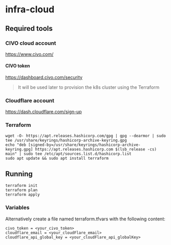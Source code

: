 # infra-cloud
## Required tools
### CIVO cloud account 
https://www.civo.com/

#### CIVO token
https://dashboard.civo.com/security
> It will be used later to provision the k8s cluster using the Terraform

### Cloudflare account
https://dash.cloudflare.com/sign-up

### Terraform
```
wget -O- https://apt.releases.hashicorp.com/gpg | gpg --dearmor | sudo tee /usr/share/keyrings/hashicorp-archive-keyring.gpg
echo "deb [signed-by=/usr/share/keyrings/hashicorp-archive-keyring.gpg] https://apt.releases.hashicorp.com $(lsb_release -cs) main" | sudo tee /etc/apt/sources.list.d/hashicorp.list
sudo apt update && sudo apt install terraform
```

## Running
```
terraform init
terraform plan
terraform apply
```

### Variables
Alternatively create a file named terraform.tfvars with the following content:
```
civo_token = <your_civo_token>
cloudflare_email = <your_cloudFlare_email>
cloudflare_api_global_key = <your_cloudFlare_api_globalKey>
```